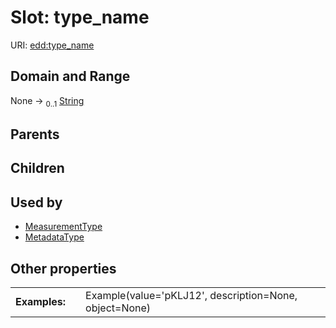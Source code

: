 
# Slot: type_name



URI: [edd:type_name](https://w3id.org/eddtype_name)


## Domain and Range

None &#8594;  <sub>0..1</sub> [String](types/String.md)

## Parents


## Children


## Used by

 * [MeasurementType](MeasurementType.md)
 * [MetadataType](MetadataType.md)

## Other properties

|  |  |  |
| --- | --- | --- |
| **Examples:** | | Example(value='pKLJ12', description=None, object=None) |
